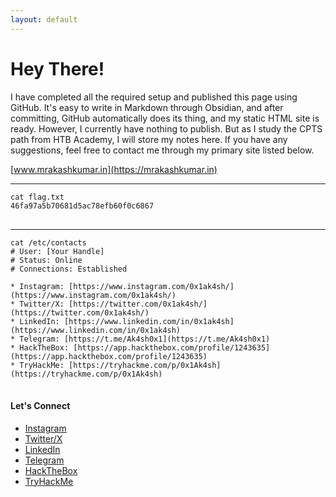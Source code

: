 ```yaml
---
layout: default
---
```




# Hey There!

I have completed all the required setup and published this page using GitHub. It's easy to write in Markdown through Obsidian, and after committing, GitHub automatically does its thing, and my static HTML site is ready. However, I currently have nothing to publish. But as I study the CPTS path from HTB Academy, I will store my notes here. If you have any suggestions, feel free to contact me through my primary site listed below.



[www.mrakashkumar.in](https://mrakashkumar.in)

---------

<pre 
  class="command-line" 
  data-prompt="kali@0x1ak4sh $" 
  data-output="4"
><code class="language-bash">cat flag.txt
46fa97a5b70681d5ac78efb60f0c6867
</code>
</pre> 

------

<pre 
  class="command-line" 
  data-prompt="kali@0x1ak4sh $" 
  data-output="4"
><code class="language-bash">cat /etc/contacts
# User: [Your Handle]
# Status: Online
# Connections: Established

* Instagram: [https://www.instagram.com/0x1ak4sh/](https://www.instagram.com/0x1ak4sh/)
* Twitter/X: [https://twitter.com/0x1ak4sh/](https://twitter.com/0x1ak4sh/)
* LinkedIn: [https://www.linkedin.com/in/0x1ak4sh](https://www.linkedin.com/in/0x1ak4sh)
* Telegram: [https://t.me/Ak4sh0x1](https://t.me/Ak4sh0x1)
* HackTheBox: [https://app.hackthebox.com/profile/1243635](https://app.hackthebox.com/profile/1243635)
* TryHackMe: [https://tryhackme.com/p/0x1Ak4sh](https://tryhackme.com/p/0x1Ak4sh)
</code>
</pre>


#### Let's Connect

*   [Instagram](https://www.instagram.com/0x1ak4sh/)
*   [Twitter/X](https://twitter.com/0x1ak4sh/)
*   [LinkedIn](https://www.linkedin.com/in/0x1ak4sh)
*   [Telegram](https://t.me/Ak4sh0x1)
*   [HackTheBox](https://app.hackthebox.com/profile/1243635)
*   [TryHackMe](https://tryhackme.com/p/0x1Ak4sh)

